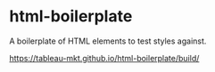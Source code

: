 # html-boilerplate
A boilerplate of HTML elements to test styles against.

https://tableau-mkt.github.io/html-boilerplate/build/
